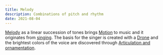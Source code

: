 ```yaml
---
title: Melody
description: Combinations of pitch and rhythm
date: 2021-08-04
---
```


[Melody](./study/index.md) as a linear succession of tones brings [Motion](./motion/index.md) to music and it originates from [singing](./singing/index.md). The basis for the singer is created with a [Drone](./drone/index.md) and the brightest colors of the voice are discovered through [Articulation and ornamentation](./articulation/index.md).